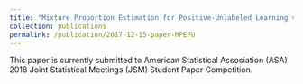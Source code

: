 ```yaml
---
title: "Mixture Proportion Estimation for Positive-Unlabeled Learning via Classifier Dimension Reduction"
collection: publications
permalink: /publication/2017-12-15-paper-MPEPU
---
```


This paper is currently submitted to American Statistical Association (ASA) 2018 Joint Statistical Meetings (JSM) Student Paper Competition.
